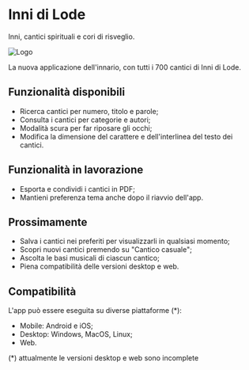 # Inni di Lode

Inni, cantici spirituali e cori di risveglio.

![Logo](https://user-images.githubusercontent.com/90036768/162753598-0f319f9b-66db-4295-ab0f-646ecdb35157.jpg)

La nuova applicazione dell'innario, con tutti i 700 cantici di Inni di Lode.

## Funzionalità disponibili

- Ricerca cantici per numero, titolo e parole;
- Consulta i cantici per categorie e autori;
- Modalità scura per far riposare gli occhi;
- Modifica la dimensione del carattere e dell'interlinea del testo dei cantici.

## Funzionalità in lavorazione

- Esporta e condividi i cantici in PDF;
- Mantieni preferenza tema anche dopo il riavvio dell'app.

## Prossimamente

- Salva i cantici nei preferiti per visualizzarli in qualsiasi momento;
- Scopri nuovi cantici premendo su "Cantico casuale";
- Ascolta le basi musicali di ciascun cantico;
- Piena compatibilità delle versioni desktop e web.

## Compatibilità

L'app può essere eseguita su diverse piattaforme (*):
- Mobile: Android e iOS;
- Desktop: Windows, MacOS, Linux;
- Web.

(*) attualmente le versioni desktop e web sono incomplete
